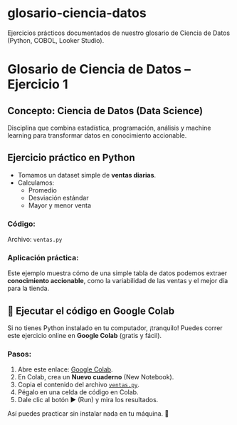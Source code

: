 # glosario-ciencia-datos
Ejercicios prácticos documentados de nuestro glosario de Ciencia de Datos (Python, COBOL, Looker Studio).
# Glosario de Ciencia de Datos – Ejercicio 1

## Concepto: Ciencia de Datos (Data Science)
Disciplina que combina estadística, programación, análisis y machine learning para transformar datos en conocimiento accionable.

## Ejercicio práctico en Python
- Tomamos un dataset simple de **ventas diarias**.
- Calculamos:
  - Promedio
  - Desviación estándar
  - Mayor y menor venta

### Código:
Archivo: `ventas.py`

### Aplicación práctica:
Este ejemplo muestra cómo de una simple tabla de datos podemos extraer **conocimiento accionable**, como la variabilidad de las ventas y el mejor día para la tienda.

## 🚀 Ejecutar el código en Google Colab

Si no tienes Python instalado en tu computador, ¡tranquilo! Puedes correr este ejercicio online en **Google Colab** (gratis y fácil).

### Pasos:
1. Abre este enlace: [Google Colab](https://colab.research.google.com/).
2. En Colab, crea un **Nuevo cuaderno** (New Notebook).
3. Copia el contenido del archivo [`ventas.py`](./ventas.py).
4. Pégalo en una celda de código en Colab.
5. Dale clic al botón ▶️ (Run) y mira los resultados.

Así puedes practicar sin instalar nada en tu máquina. 🚀
